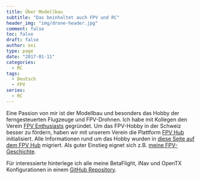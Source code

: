 ```yaml
---
title: Über Modellbau
subtitle: "Das beinhaltet auch FPV und RC"
header_img: "img/drone-header.jpg"
comment: false
toc: false
draft: false
author: oxi
type: page
date: "2017-01-11"
categories:
  - RC
tags:
  - Deutsch
  - FPV
series:
  - RC
---
```

Eine Passion von mir ist der Modellbau und besonders das Hobby der ferngesteuerten Flugzeuge und FPV-Drohnen. Ich habe mit Kollegen den Verein [FPV Enthusiasts](http://fpv-enthusiasts.ch/) gegründet. Um das FPV-Hobby in der Schweiz besser zu fördern, haben wir mit unserem Verein die Plattform [FPV Hub](http://fpvhub.ch/) initialisiert. Alle Informationen rund um das Hobby wurden in [diese Seite auf dem FPV Hub](https://fpvhub.ch/infos) migriert. Als guter Einstieg eignet sich z.B. [meine FPV-Geschichte](https://fpvhub.ch/infos/geschichte).

Für interessierte hinterlege ich alle meine BetaFlight, iNav und OpenTX Konfigurationen in einem [GitHub Repository](https://github.com/oxivanisher/rc-settings).

